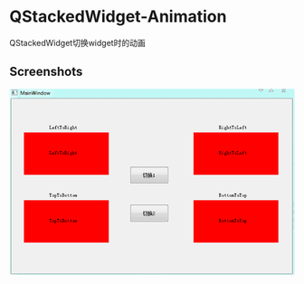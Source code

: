 # QStackedWidget-Animation
QStackedWidget切换widget时的动画

Screenshots
----

![Index](https://github.com/Greedysky/Resource/blob/master/Screen/QStackedWidget-Animation/1.gif?raw=true)
